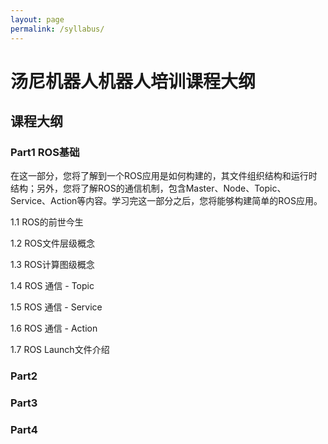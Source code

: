 ```yaml
---
layout: page
permalink: /syllabus/
---
```


# 汤尼机器人机器人培训课程大纲

## 课程大纲

### Part1 ROS基础

在这一部分，您将了解到一个ROS应用是如何构建的，其文件组织结构和运行时结构；另外，您将了解ROS的通信机制，包含Master、Node、Topic、Service、Action等内容。学习完这一部分之后，您将能够构建简单的ROS应用。

1.1 ROS的前世今生

1.2 ROS文件层级概念

1.3 ROS计算图级概念

1.4 ROS 通信 - Topic

1.5 ROS 通信 - Service

1.6 ROS 通信 - Action

1.7 ROS Launch文件介绍

### Part2 

### Part3

### Part4